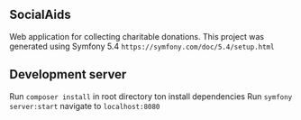 ## SocialAids
Web application for collecting charitable donations. This project was generated using Symfony 5.4 `https://symfony.com/doc/5.4/setup.html`

## Development server
Run `composer install` in root directory ton install dependencies
Run `symfony server:start` navigate to `localhost:8080`



